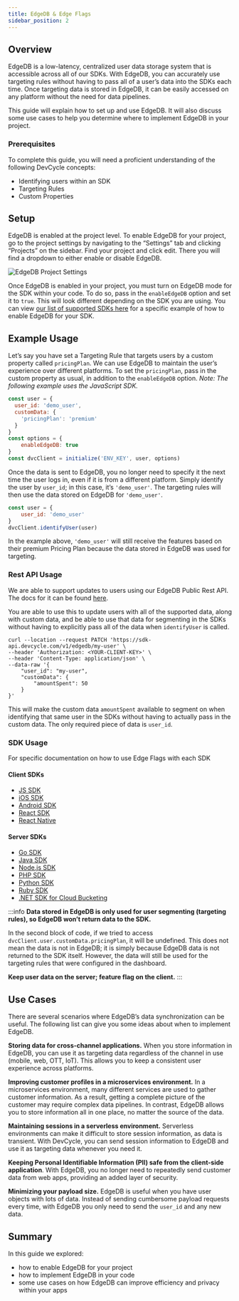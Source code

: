 ```yaml
---
title: EdgeDB & Edge Flags
sidebar_position: 2
---
```


## Overview

EdgeDB is a low-latency, centralized user data storage system that is accessible across all of our SDKs. With EdgeDB, you can accurately use targeting rules without having to pass all of a user’s data into the SDKs each time. Once targeting data is stored in EdgeDB, it can be easily accessed on any platform without the need for data pipelines.

This guide will explain how to set up and use EdgeDB. It will also discuss some use cases to help you determine where to implement EdgeDB in your project.

### Prerequisites

To complete this guide, you will need a proficient understanding of the following DevCycle concepts:

- Identifying users within an SDK
- Targeting Rules
- Custom Properties

## Setup

EdgeDB is enabled at the project level. To enable EdgeDB for your project, go to the project settings by navigating to the “Settings” tab and clicking “Projects” on the sidebar. Find your project and click edit. There you will find a dropdown to either enable or disable EdgeDB.

![EdgeDB Project Settings](/august-2022-edgedb-project-settings.png)

Once EdgeDB is enabled in your project, you must turn on EdgeDB mode for the SDK within your code. To do so, pass in the `enableEdgeDB` option and set it to `true`. This will look different depending on the SDK you are using. You can view [our list of supported SDKs here](#sdk-usage) for a specific example of how to enable EdgeDB for your SDK.

## Example Usage

Let’s say you have set a Targeting Rule that targets users by a custom property called `pricingPlan`. We can use EdgeDB to maintain the user’s experience over different platforms. To set the `pricingPlan`, pass in the custom property as usual, in addition to the `enableEdgeDB` option. *Note: The following example uses the JavaScript SDK.*

```jsx
const user = {
  user_id: 'demo_user',
  customData: {
    'pricingPlan': 'premium'
  }
}
const options = {
	enableEdgeDB: true
}
const dvcClient = initialize('ENV_KEY', user, options)
```

Once the data is sent to EdgeDB, you no longer need to specify it the next time the user logs in, even if it is from a different platform. Simply identify the user by `user_id`; in this case, it’s `'demo_user'`. The targeting rules will then use the data stored on EdgeDB for `'demo_user'`.

```jsx
const user = {
	user_id: 'demo_user'
}
dvcClient.identifyUser(user)
```

In the example above, `'demo_user'` will still receive the features based on their premium Pricing Plan because the data stored in EdgeDB was used for targeting.

### Rest API Usage

We are able to support updates to users using our EdgeDB Public Rest API. The docs for it can be found [here](/bucketing-api/).

You are able to use this to update users with all of the supported data, along with custom data, and be able to use that data for segmenting in the SDKs without having to explicitly pass all of the data when `identifyUser` is called.

```
curl --location --request PATCH 'https://sdk-api.devcycle.com/v1/edgedb/my-user' \
--header 'Authorization: <YOUR-CLIENT-KEY>' \
--header 'Content-Type: application/json' \
--data-raw '{
    "user_id": "my-user",
    "customData": {
        "amountSpent": 50
    }
}'
```

This will make the custom data `amountSpent` available to segment on when identifying that same user in the SDKs without having to actually pass in the custom data. The only required piece of data is `user_id`.

### SDK Usage

For specific documentation on how to use Edge Flags with each SDK

#### Client SDKs
- [JS SDK](/sdk/client-side-sdks/javascript/javascript-usage#edgedb)
- [iOS SDK](/sdk/client-side-sdks/ios#edgedb)
- [Android SDK](/sdk/client-side-sdks/android#edgedb)
- [React SDK](/sdk/client-side-sdks/react#edgedb)
- [React Native](/sdk/client-side-sdks/react-native#edgedb)

#### Server SDKs
- [Go SDK](/sdk/server-side-sdks/go#edgedb)
- [Java SDK](/sdk/server-side-sdks/java-cloud#edgedb)
- [Node.js SDK](/sdk/server-side-sdks/node#edgedb)
- [PHP SDK](/sdk/server-side-sdks/php#edgedb)
- [Python SDK](/sdk/server-side-sdks/python#edgedb)
- [Ruby SDK](/sdk/server-side-sdks/ruby#edgedb)
- [.NET SDK for Cloud Bucketing](/sdk/server-side-sdks/dotnet-cloud#edgedb)

:::info
**Data stored in EdgeDB is only used for user segmenting (targeting rules), so EdgeDB won’t return data to the SDK.**

In the second block of code, if we tried to access `dvcClient.user.customData.pricingPlan`, it will be undefined. This does not mean the data is not in EdgeDB; it is simply because EdgeDB data is not returned to the SDK itself. However, the data will still be used for the targeting rules that were configured in the dashboard.

**Keep user data on the server; feature flag on the client.**
:::

## Use Cases

There are several scenarios where EdgeDB’s data synchronization can be useful. The following list can give you some ideas about when to implement EdgeDB.

**Storing data for cross-channel applications.** When you store information in EdgeDB, you can use it as targeting data regardless of the channel in use (mobile, web, OTT, IoT). This allows you to keep a consistent user experience across platforms.

**Improving customer profiles in a microservices environment.** In a microservices environment, many different services are used to gather customer information. As a result, getting a complete picture of the customer may require complex data pipelines. In contrast, EdgeDB allows you to store information all in one place, no matter the source of the data.

**Maintaining sessions in a serverless environment.** Serverless environments can make it difficult to store session information, as data is transient. With DevCycle, you can send session information to EdgeDB and use it as targeting data whenever you need it. 

**Keeping Personal Identifiable Information (PII) safe from the client-side application**. With EdgeDB, you no longer need to repeatedly send customer data from web apps, providing an added layer of security.

**Minimizing your payload size.** EdgeDB is useful when you have user objects with lots of data. Instead of sending cumbersome payload requests every time, with EdgeDB you only need to send the `user_id` and any new data.

## Summary

In this guide we explored:

- how to enable EdgeDB for your project
- how to implement EdgeDB in your code
- some use cases on how EdgeDB can improve efficiency and privacy within your apps
